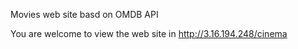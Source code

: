 Movies web site basd on OMDB API

You are welcome to view the web site in http://3.16.194.248/cinema
